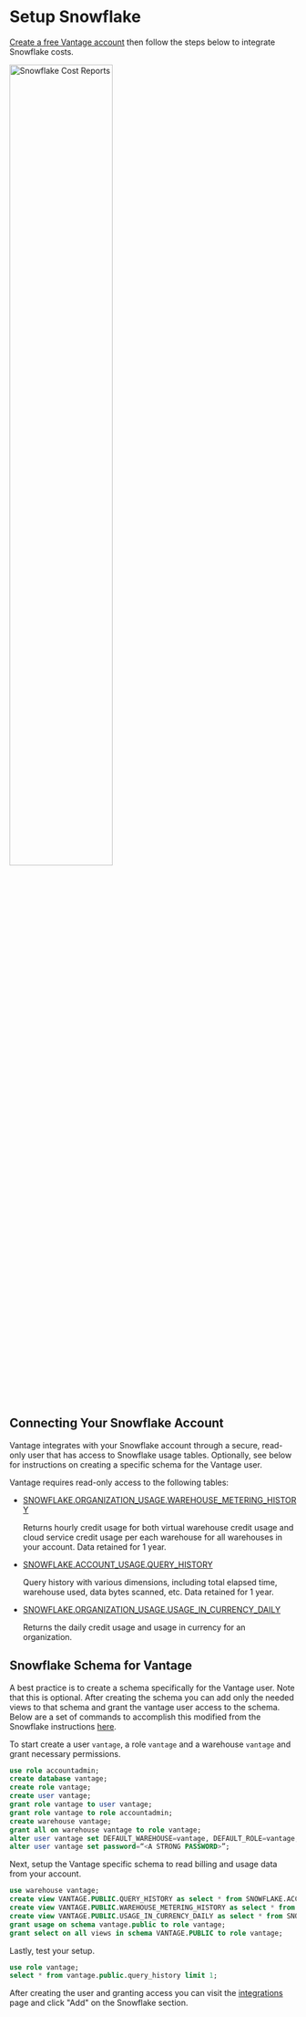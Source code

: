 # Setup Snowflake

[Create a free Vantage account](https://console.vantage.sh/signup) then follow the steps below to integrate Snowflake costs.

<div style={{display:"flex", justifyContent:"center"}}>
    <img alt="Snowflake Cost Reports" width="60%" src="/img/snowflake_cost_report.png" />
</div>

## Connecting Your Snowflake Account

Vantage integrates with your Snowflake account through a secure, read-only user that has access to Snowflake usage tables. Optionally, see below for instructions on creating a specific schema for the Vantage user.

Vantage requires read-only access to the following tables:

* [SNOWFLAKE.ORGANIZATION_USAGE.WAREHOUSE_METERING_HISTORY](https://docs.snowflake.com/en/sql-reference/functions/warehouse_metering_history.html)

    Returns hourly credit usage for both virtual warehouse credit usage and cloud service credit usage per each warehouse for all warehouses in your account. Data retained for 1 year.

* [SNOWFLAKE.ACCOUNT_USAGE.QUERY_HISTORY](https://docs.snowflake.com/en/sql-reference/account-usage/query_history.html)

    Query history with various dimensions, including total elapsed time, warehouse used, data bytes scanned, etc. Data retained for 1 year.

* [SNOWFLAKE.ORGANIZATION_USAGE.USAGE_IN_CURRENCY_DAILY](https://docs.snowflake.com/en/sql-reference/organization-usage/usage_in_currency_daily.html)

    Returns the daily credit usage and usage in currency for an organization.

## Snowflake Schema for Vantage

A best practice is to create a schema specifically for the Vantage user. Note that this is optional. After creating the schema you can add only the needed views to that schema and grant the vantage user access to the schema. Below are a set of commands to accomplish this modified from the Snowflake instructions [here](https://community.snowflake.com/s/article/Solution-Grant-access-to-specific-views-in-SNOWFLAKE-ACCOUNT-USAGE-to-custom-roles).

To start create a user `vantage`, a role `vantage` and a warehouse `vantage` and grant necessary permissions.

```sql
use role accountadmin;
create database vantage;
create role vantage;
create user vantage;
grant role vantage to user vantage;
grant role vantage to role accountadmin;
create warehouse vantage;
grant all on warehouse vantage to role vantage;
alter user vantage set DEFAULT_WAREHOUSE=vantage, DEFAULT_ROLE=vantage;
alter user vantage set password=“<A STRONG PASSWORD>”;
```

Next, setup the Vantage specific schema to read billing and usage data from your account.

```sql
use warehouse vantage;
create view VANTAGE.PUBLIC.QUERY_HISTORY as select * from SNOWFLAKE.ACCOUNT_USAGE.QUERY_HISTORY;
create view VANTAGE.PUBLIC.WAREHOUSE_METERING_HISTORY as select * from SNOWFLAKE.ORGANIZATION_USAGE.WAREHOUSE_METERING_HISTORY;
create view VANTAGE.PUBLIC.USAGE_IN_CURRENCY_DAILY as select * from SNOWFLAKE.ORGANIZATION_USAGE.USAGE_IN_CURRENCY_DAILY;
grant usage on schema vantage.public to role vantage;
grant select on all views in schema VANTAGE.PUBLIC to role vantage;
```

Lastly, test your setup.

```sql
use role vantage;
select * from vantage.public.query_history limit 1;
```

After creating the user and granting access you can visit the [integrations](https://console.vantage.sh/settings/integrations) page and click "Add" on the Snowflake section.